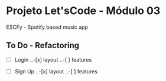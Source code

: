 # Projeto Let'sCode - Módulo 03

ESCFy - Spotify based music app

## To Do - Refactoring

- [ ] Login
      ..-[x] layout
      ..-[ ] features

- [ ] Sign Up
      ..-[x] layout
      ..-[ ] features
